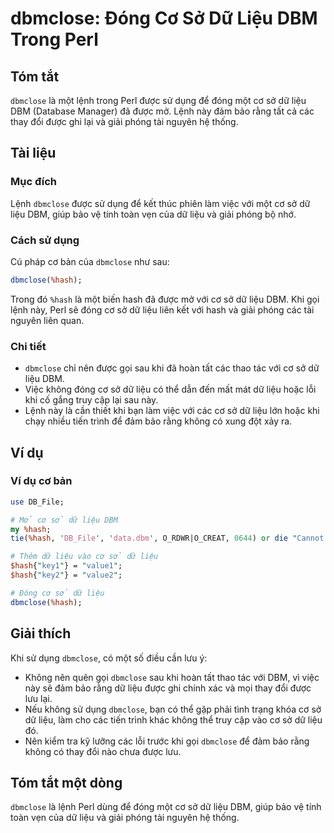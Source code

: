 <!--
Meta Description: # dbmclose: Đóng Cơ Sở Dữ Liệu DBM Trong Perl ## Tóm tắt `dbmclose` là một lệnh trong Perl được sử dụng để đóng một cơ sở dữ liệu DBM (Database Manage...
Meta Keywords: liệu, dbmclose, dbm, được, hash
-->

# dbmclose: Đóng Cơ Sở Dữ Liệu DBM Trong Perl

## Tóm tắt
`dbmclose` là một lệnh trong Perl được sử dụng để đóng một cơ sở dữ liệu DBM (Database Manager) đã được mở. Lệnh này đảm bảo rằng tất cả các thay đổi được ghi lại và giải phóng tài nguyên hệ thống.

## Tài liệu
### Mục đích
Lệnh `dbmclose` được sử dụng để kết thúc phiên làm việc với một cơ sở dữ liệu DBM, giúp bảo vệ tính toàn vẹn của dữ liệu và giải phóng bộ nhớ.

### Cách sử dụng
Cú pháp cơ bản của `dbmclose` như sau:

```perl
dbmclose(%hash);
```

Trong đó `%hash` là một biến hash đã được mở với cơ sở dữ liệu DBM. Khi gọi lệnh này, Perl sẽ đóng cơ sở dữ liệu liên kết với hash và giải phóng các tài nguyên liên quan.

### Chi tiết
- `dbmclose` chỉ nên được gọi sau khi đã hoàn tất các thao tác với cơ sở dữ liệu DBM.
- Việc không đóng cơ sở dữ liệu có thể dẫn đến mất mát dữ liệu hoặc lỗi khi cố gắng truy cập lại sau này.
- Lệnh này là cần thiết khi bạn làm việc với các cơ sở dữ liệu lớn hoặc khi chạy nhiều tiến trình để đảm bảo rằng không có xung đột xảy ra.

## Ví dụ
### Ví dụ cơ bản
```perl
use DB_File;

# Mở cơ sở dữ liệu DBM
my %hash;
tie(%hash, 'DB_File', 'data.dbm', O_RDWR|O_CREAT, 0644) or die "Cannot open file: $!";

# Thêm dữ liệu vào cơ sở dữ liệu
$hash{"key1"} = "value1";
$hash{"key2"} = "value2";

# Đóng cơ sở dữ liệu
dbmclose(%hash);
```

## Giải thích
Khi sử dụng `dbmclose`, có một số điều cần lưu ý:
- Không nên quên gọi `dbmclose` sau khi hoàn tất thao tác với DBM, vì việc này sẽ đảm bảo rằng dữ liệu được ghi chính xác và mọi thay đổi được lưu lại.
- Nếu không sử dụng `dbmclose`, bạn có thể gặp phải tình trạng khóa cơ sở dữ liệu, làm cho các tiến trình khác không thể truy cập vào cơ sở dữ liệu đó.
- Nên kiểm tra kỹ lưỡng các lỗi trước khi gọi `dbmclose` để đảm bảo rằng không có thay đổi nào chưa được lưu.

## Tóm tắt một dòng
`dbmclose` là lệnh Perl dùng để đóng một cơ sở dữ liệu DBM, giúp bảo vệ tính toàn vẹn của dữ liệu và giải phóng tài nguyên hệ thống.
